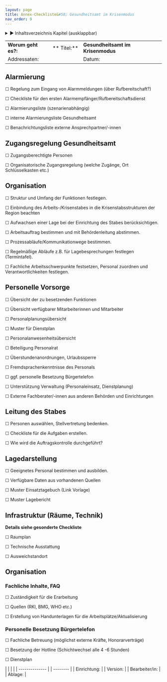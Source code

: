 ```yaml
---
layout: page
title: Annex-Checkliste&#58; Gesundheitsamt im Krisenmodus
nav_order: 9
---
```


<details markdown="block">
  <summary>
      &#9658; Inhaltsverzeichnis Kapitel (ausklappbar)
  </summary>

1. TOC
{:toc}
 </details>

   <p></p>


|                     |             |                                   |
| ------------------- | ----------- | --------------------------------- |
| **Worum geht es?:** | ** Titel:** | **Gesundheitsamt im Krisenmodus** |
| Addressaten:        |             | Datum:                            |

## Alarmierung

☐ Regelung zum Eingang von Alarmmeldungen (über Rufbereitschaft?)

☐ Checkliste für den ersten Alarmempfänger/Rufbereitschaftsdienst

☐ Alarmierungsliste (szenarienabhängig)

☐ interne Alarmierungsliste Gesundheitsamt

☐ Benachrichtungsliste externe Ansprechpartner/-innen

## Zugangsregelung Gesundheitsamt

☐ Zugangsberechtigte Personen

☐ Organisatorische Zugangsregelung (welche Zugänge, Ort Schlüsselkasten
etc.)

## Organisation

☐ Struktur und Umfang der Funktionen festlegen.

☐ Einbindung des Arbeits-/Krisenstabes in die Krisenstabsstrukturen der
Region beachten

☐ Aufwachsen einer Lage bei der Einrichtung des Stabes berücksichtigen.

☐ Arbeitsauftrag bestimmen und mit Behördenleitung abstimmen.

☐ Prozessabläufe/Kommunikationwege bestimmen.

☐ Regelmäßige Abläufe z.B. für Lagebesprechungen festlegen
(Termintafel).

☐ Fachliche Arbeitsschwerpunkte festsetzen, Personal zuordnen und
Verantwortlichkeiten festlegen.

## Personelle Vorsorge

☐ Übersicht der zu besetzenden Funktionen

☐ Übersicht verfügbarer Mitarbeiterinnen und Mitarbeiter

☐ Personalplanungsübersicht

☐ Muster für Dienstplan

☐ Personalanwesenheitsübersicht

☐ Beteiligung Personalrat

☐ Überstundenanordnungen, Urlaubssperre

☐ Fremdsprachenkenntnisse des Personals

☐ ggf. personelle Besetzung Bürgertelefon

☐ Unterstützung Verwaltung (Personaleinsatz, Dienstplanung)

☐ Externe Fachberater/-innen aus anderen Behörden und Einrichtungen

## Leitung des Stabes

☐ Personen auswählen, Stellvertretung bedenken.

☐ Checkliste für die Aufgaben erstellen.

☐ Wie wird die Auftragskontrolle durchgeführt?

## Lagedarstellung

☐ Geeignetes Personal bestimmen und ausbilden.

☐ Verfügbare Daten aus vorhandenen Quellen

☐ Muster Einsatztagebuch (Link Vorlage)

☐ Muster Lagebericht

## Infrastruktur (Räume, Technik)

**Details siehe gesonderte Checkliste**

☐ Raumplan

☐ Technische Ausstattung

☐ Ausweichstandort

## Organisation

### Fachliche Inhalte, FAQ

☐ Zuständigkeit für die Erarbeitung

☐ Quellen (RKI, BMG, WHO etc.)

☐ Erstellung von Handunterlagen für die Arbeitsplätze/Aktualisierung

### Personelle Besetzung Bürgertelefon

☐ Fachliche Betreuung (möglichst externe Kräfte, Honorarverträge)

☐ Besetzung der Hotline (Schichtwechsel alle 4 -6 Stunden)

☐ Dienstplan

|                |  |          |
| -------------- |  | -------- |
| Einrichtung:   |  | Version: |
| Bearbeiter/in: |  | Ablage:  |

<div class="section fnlist" data-role="doc-footnotes">

</div>
